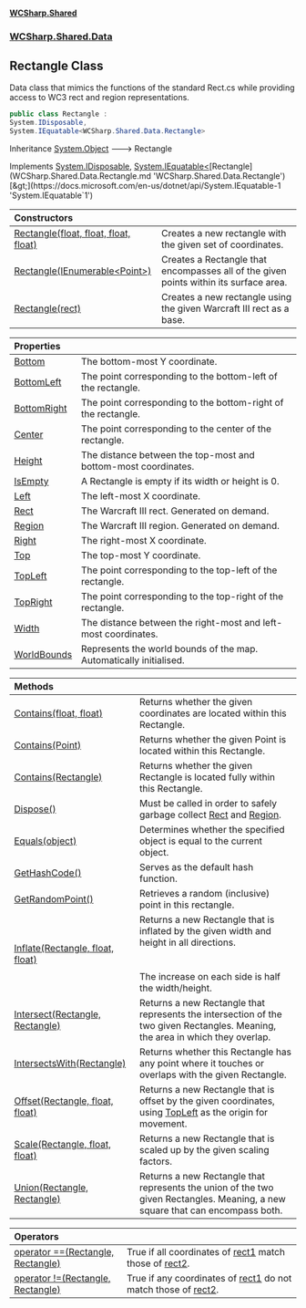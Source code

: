 #### [WCSharp.Shared](index.md 'index')
### [WCSharp.Shared.Data](WCSharp.Shared.Data.md 'WCSharp.Shared.Data')

## Rectangle Class

Data class that mimics the functions of the standard Rect.cs while providing access to WC3 rect and region representations.

```csharp
public class Rectangle :
System.IDisposable,
System.IEquatable<WCSharp.Shared.Data.Rectangle>
```

Inheritance [System.Object](https://docs.microsoft.com/en-us/dotnet/api/System.Object 'System.Object') &#129106; Rectangle

Implements [System.IDisposable](https://docs.microsoft.com/en-us/dotnet/api/System.IDisposable 'System.IDisposable'), [System.IEquatable&lt;](https://docs.microsoft.com/en-us/dotnet/api/System.IEquatable-1 'System.IEquatable`1')[Rectangle](WCSharp.Shared.Data.Rectangle.md 'WCSharp.Shared.Data.Rectangle')[&gt;](https://docs.microsoft.com/en-us/dotnet/api/System.IEquatable-1 'System.IEquatable`1')

| Constructors | |
| :--- | :--- |
| [Rectangle(float, float, float, float)](WCSharp.Shared.Data.Rectangle.Rectangle(float,float,float,float).md 'WCSharp.Shared.Data.Rectangle.Rectangle(float, float, float, float)') | Creates a new rectangle with the given set of coordinates. |
| [Rectangle(IEnumerable&lt;Point&gt;)](WCSharp.Shared.Data.Rectangle.Rectangle(System.Collections.Generic.IEnumerable_WCSharp.Shared.Data.Point_).md 'WCSharp.Shared.Data.Rectangle.Rectangle(System.Collections.Generic.IEnumerable<WCSharp.Shared.Data.Point>)') | Creates a Rectangle that encompasses all of the given points within its surface area. |
| [Rectangle(rect)](WCSharp.Shared.Data.Rectangle.Rectangle(War3Api.Common.rect).md 'WCSharp.Shared.Data.Rectangle.Rectangle(War3Api.Common.rect)') | Creates a new rectangle using the given Warcraft III rect as a base. |

| Properties | |
| :--- | :--- |
| [Bottom](WCSharp.Shared.Data.Rectangle.Bottom.md 'WCSharp.Shared.Data.Rectangle.Bottom') | The bottom-most Y coordinate. |
| [BottomLeft](WCSharp.Shared.Data.Rectangle.BottomLeft.md 'WCSharp.Shared.Data.Rectangle.BottomLeft') | The point corresponding to the bottom-left of the rectangle. |
| [BottomRight](WCSharp.Shared.Data.Rectangle.BottomRight.md 'WCSharp.Shared.Data.Rectangle.BottomRight') | The point corresponding to the bottom-right of the rectangle. |
| [Center](WCSharp.Shared.Data.Rectangle.Center.md 'WCSharp.Shared.Data.Rectangle.Center') | The point corresponding to the center of the rectangle. |
| [Height](WCSharp.Shared.Data.Rectangle.Height.md 'WCSharp.Shared.Data.Rectangle.Height') | The distance between the top-most and bottom-most coordinates. |
| [IsEmpty](WCSharp.Shared.Data.Rectangle.IsEmpty.md 'WCSharp.Shared.Data.Rectangle.IsEmpty') | A Rectangle is empty if its width or height is 0. |
| [Left](WCSharp.Shared.Data.Rectangle.Left.md 'WCSharp.Shared.Data.Rectangle.Left') | The left-most X coordinate. |
| [Rect](WCSharp.Shared.Data.Rectangle.Rect.md 'WCSharp.Shared.Data.Rectangle.Rect') | The Warcraft III rect. Generated on demand. |
| [Region](WCSharp.Shared.Data.Rectangle.Region.md 'WCSharp.Shared.Data.Rectangle.Region') | The Warcraft III region. Generated on demand. |
| [Right](WCSharp.Shared.Data.Rectangle.Right.md 'WCSharp.Shared.Data.Rectangle.Right') | The right-most X coordinate. |
| [Top](WCSharp.Shared.Data.Rectangle.Top.md 'WCSharp.Shared.Data.Rectangle.Top') | The top-most Y coordinate. |
| [TopLeft](WCSharp.Shared.Data.Rectangle.TopLeft.md 'WCSharp.Shared.Data.Rectangle.TopLeft') | The point corresponding to the top-left of the rectangle. |
| [TopRight](WCSharp.Shared.Data.Rectangle.TopRight.md 'WCSharp.Shared.Data.Rectangle.TopRight') | The point corresponding to the top-right of the rectangle. |
| [Width](WCSharp.Shared.Data.Rectangle.Width.md 'WCSharp.Shared.Data.Rectangle.Width') | The distance between the right-most and left-most coordinates. |
| [WorldBounds](WCSharp.Shared.Data.Rectangle.WorldBounds.md 'WCSharp.Shared.Data.Rectangle.WorldBounds') | Represents the world bounds of the map. Automatically initialised. |

| Methods | |
| :--- | :--- |
| [Contains(float, float)](WCSharp.Shared.Data.Rectangle.Contains(float,float).md 'WCSharp.Shared.Data.Rectangle.Contains(float, float)') | Returns whether the given coordinates are located within this Rectangle. |
| [Contains(Point)](WCSharp.Shared.Data.Rectangle.Contains(WCSharp.Shared.Data.Point).md 'WCSharp.Shared.Data.Rectangle.Contains(WCSharp.Shared.Data.Point)') | Returns whether the given Point is located within this Rectangle. |
| [Contains(Rectangle)](WCSharp.Shared.Data.Rectangle.Contains(WCSharp.Shared.Data.Rectangle).md 'WCSharp.Shared.Data.Rectangle.Contains(WCSharp.Shared.Data.Rectangle)') | Returns whether the given Rectangle is located fully within this Rectangle. |
| [Dispose()](WCSharp.Shared.Data.Rectangle.Dispose().md 'WCSharp.Shared.Data.Rectangle.Dispose()') | Must be called in order to safely garbage collect [Rect](WCSharp.Shared.Data.Rectangle.Rect.md 'WCSharp.Shared.Data.Rectangle.Rect') and [Region](WCSharp.Shared.Data.Rectangle.Region.md 'WCSharp.Shared.Data.Rectangle.Region'). |
| [Equals(object)](WCSharp.Shared.Data.Rectangle.Equals(object).md 'WCSharp.Shared.Data.Rectangle.Equals(object)') | Determines whether the specified object is equal to the current object. |
| [GetHashCode()](WCSharp.Shared.Data.Rectangle.GetHashCode().md 'WCSharp.Shared.Data.Rectangle.GetHashCode()') | Serves as the default hash function. |
| [GetRandomPoint()](WCSharp.Shared.Data.Rectangle.GetRandomPoint().md 'WCSharp.Shared.Data.Rectangle.GetRandomPoint()') | Retrieves a random (inclusive) point in this rectangle. |
| [Inflate(Rectangle, float, float)](WCSharp.Shared.Data.Rectangle.Inflate(WCSharp.Shared.Data.Rectangle,float,float).md 'WCSharp.Shared.Data.Rectangle.Inflate(WCSharp.Shared.Data.Rectangle, float, float)') | Returns a new Rectangle that is inflated by the given width and height in all directions.<br/><br/><br/>The increase on each side is half the width/height. |
| [Intersect(Rectangle, Rectangle)](WCSharp.Shared.Data.Rectangle.Intersect(WCSharp.Shared.Data.Rectangle,WCSharp.Shared.Data.Rectangle).md 'WCSharp.Shared.Data.Rectangle.Intersect(WCSharp.Shared.Data.Rectangle, WCSharp.Shared.Data.Rectangle)') | Returns a new Rectangle that represents the intersection of the two given Rectangles. Meaning, the area in which they overlap. |
| [IntersectsWith(Rectangle)](WCSharp.Shared.Data.Rectangle.IntersectsWith(WCSharp.Shared.Data.Rectangle).md 'WCSharp.Shared.Data.Rectangle.IntersectsWith(WCSharp.Shared.Data.Rectangle)') | Returns whether this Rectangle has any point where it touches or overlaps with the given Rectangle. |
| [Offset(Rectangle, float, float)](WCSharp.Shared.Data.Rectangle.Offset(WCSharp.Shared.Data.Rectangle,float,float).md 'WCSharp.Shared.Data.Rectangle.Offset(WCSharp.Shared.Data.Rectangle, float, float)') | Returns a new Rectangle that is offset by the given coordinates, using [TopLeft](WCSharp.Shared.Data.Rectangle.TopLeft.md 'WCSharp.Shared.Data.Rectangle.TopLeft') as the origin for movement. |
| [Scale(Rectangle, float, float)](WCSharp.Shared.Data.Rectangle.Scale(WCSharp.Shared.Data.Rectangle,float,float).md 'WCSharp.Shared.Data.Rectangle.Scale(WCSharp.Shared.Data.Rectangle, float, float)') | Returns a new Rectangle that is scaled up by the given scaling factors. |
| [Union(Rectangle, Rectangle)](WCSharp.Shared.Data.Rectangle.Union(WCSharp.Shared.Data.Rectangle,WCSharp.Shared.Data.Rectangle).md 'WCSharp.Shared.Data.Rectangle.Union(WCSharp.Shared.Data.Rectangle, WCSharp.Shared.Data.Rectangle)') | Returns a new Rectangle that represents the union of the two given Rectangles. Meaning, a new square that can encompass both. |

| Operators | |
| :--- | :--- |
| [operator ==(Rectangle, Rectangle)](WCSharp.Shared.Data.Rectangle.op_Equality(WCSharp.Shared.Data.Rectangle,WCSharp.Shared.Data.Rectangle).md 'WCSharp.Shared.Data.Rectangle.op_Equality(WCSharp.Shared.Data.Rectangle, WCSharp.Shared.Data.Rectangle)') | True if all coordinates of [rect1](WCSharp.Shared.Data.Rectangle.op_Equality(WCSharp.Shared.Data.Rectangle,WCSharp.Shared.Data.Rectangle).md#WCSharp.Shared.Data.Rectangle.op_Equality(WCSharp.Shared.Data.Rectangle,WCSharp.Shared.Data.Rectangle).rect1 'WCSharp.Shared.Data.Rectangle.op_Equality(WCSharp.Shared.Data.Rectangle, WCSharp.Shared.Data.Rectangle).rect1') match those of [rect2](WCSharp.Shared.Data.Rectangle.op_Equality(WCSharp.Shared.Data.Rectangle,WCSharp.Shared.Data.Rectangle).md#WCSharp.Shared.Data.Rectangle.op_Equality(WCSharp.Shared.Data.Rectangle,WCSharp.Shared.Data.Rectangle).rect2 'WCSharp.Shared.Data.Rectangle.op_Equality(WCSharp.Shared.Data.Rectangle, WCSharp.Shared.Data.Rectangle).rect2'). |
| [operator !=(Rectangle, Rectangle)](WCSharp.Shared.Data.Rectangle.op_Inequality(WCSharp.Shared.Data.Rectangle,WCSharp.Shared.Data.Rectangle).md 'WCSharp.Shared.Data.Rectangle.op_Inequality(WCSharp.Shared.Data.Rectangle, WCSharp.Shared.Data.Rectangle)') | True if any coordinates of [rect1](WCSharp.Shared.Data.Rectangle.op_Inequality(WCSharp.Shared.Data.Rectangle,WCSharp.Shared.Data.Rectangle).md#WCSharp.Shared.Data.Rectangle.op_Inequality(WCSharp.Shared.Data.Rectangle,WCSharp.Shared.Data.Rectangle).rect1 'WCSharp.Shared.Data.Rectangle.op_Inequality(WCSharp.Shared.Data.Rectangle, WCSharp.Shared.Data.Rectangle).rect1') do not match those of [rect2](WCSharp.Shared.Data.Rectangle.op_Inequality(WCSharp.Shared.Data.Rectangle,WCSharp.Shared.Data.Rectangle).md#WCSharp.Shared.Data.Rectangle.op_Inequality(WCSharp.Shared.Data.Rectangle,WCSharp.Shared.Data.Rectangle).rect2 'WCSharp.Shared.Data.Rectangle.op_Inequality(WCSharp.Shared.Data.Rectangle, WCSharp.Shared.Data.Rectangle).rect2'). |
